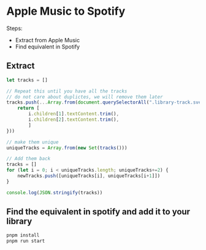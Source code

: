 # Apple Music to Spotify

Steps:

- Extract from Apple Music
- Find equivalent in Spotify


## Extract

```js
let tracks = []

// Repeat this until you have all the tracks
// do not care about duplictes, we will remove them later
tracks.push(...Array.from(document.querySelectorAll(".library-track.svelte-m5riql")).map(i => {
    return [
        i.children[1].textContent.trim(),
        i.children[2].textContent.trim(),
        ]
}))

// make them unique
uniqueTracks = Array.from(new Set(tracks()))

// Add them back
tracks = []
for (let i = 0; i < uniqueTracks.length; uniqueTracks+=2) {
    newTracks.push([uniqueTracks[i], uniqueTracks[i+1]])
}

console.log(JSON.stringify(tracks))
```

## Find the equivalent in spotify and add it to your library

```bash
pnpm install
pnpm run start
```
